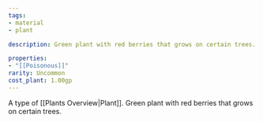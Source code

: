```yaml
---
tags:
- material
- plant

description: Green plant with red berries that grows on certain trees.

properties:
- "[[Poisonous]]"
rarity: Uncommon
cost_plant: 1.00gp
---
```

A type of [[Plants Overview|Plant]]. Green plant with red berries that grows on certain trees.